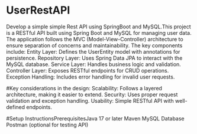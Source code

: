 # UserRestAPI
Develop a simple simple Rest API using SpringBoot and MySQL.This project is a RESTful API built using Spring Boot and MySQL for managing user data. The application follows the MVC (Model-View-Controller) architecture to ensure separation of concerns and maintainability. The key components include:
Entity Layer: Defines the UserEntity model with annotations for persistence.
Repository Layer: Uses Spring Data JPA to interact with the MySQL database.
Service Layer: Handles business logic and validation.
Controller Layer: Exposes RESTful endpoints for CRUD operations.
Exception Handling: Includes error handling for invalid user requests.

#Key considerations in the design:
Scalability: Follows a layered architecture, making it easier to extend.
Security: Uses proper request validation and exception handling.
Usability: Simple RESTful API with well-defined endpoints.

#Setup InstructionsPrerequisitesJava 17 or later
Maven
MySQL Database
Postman (optional for testing API)
